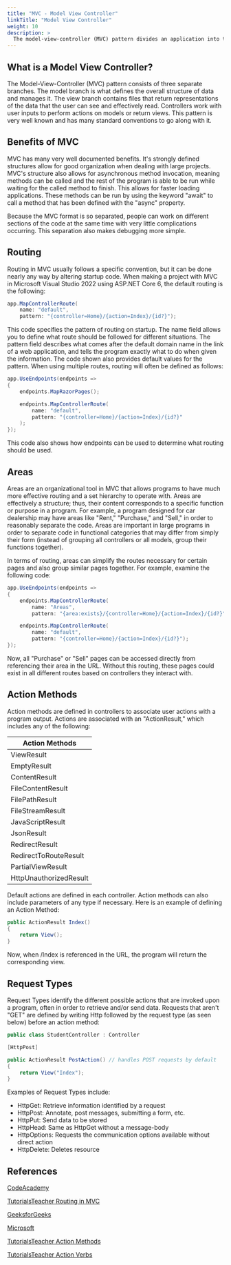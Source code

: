 ```yaml
---
title: "MVC - Model View Controller"
linkTitle: "Model View Controller"
weight: 10
description: >
  The model-view-controller (MVC) pattern divides an application into three components: A model, a view, and a controller.
---
```


## What is a Model View Controller?

The Model-View-Controller (MVC) pattern consists of three separate branches. The model branch is what defines the overall structure of data and manages it. The view branch contains files that return representations of the data that the user can see and effectively read. Controllers work with user inputs to perform actions on models or return views. This pattern is very well known and has many standard conventions to go along with it.

## Benefits of MVC

MVC has many very well documented benefits. It's strongly defined structures allow for good organization when dealing with large projects. MVC's structure also allows for asynchronous method invocation, meaning methods can be called and the rest of the program is able to be run while waiting for the called method to finish. This allows for faster loading applications. These methods can be run by using the keyword "await" to call a method that has been defined with the "async" property.

Because the MVC format is so separated, people can work on different sections of the code at the same time with very little complications occurring. This separation also makes debugging more simple.

## Routing

Routing in MVC usually follows a specific convention, but it can be done nearly any way by altering startup code. When making a project with MVC in Microsoft Visual Studio 2022 using ASP.NET Core 6, the default routing is the following:

```csharp
app.MapControllerRoute(
    name: "default",
    pattern: "{controller=Home}/{action=Index}/{id?}");

```

This code specifies the pattern of routing on startup. The name field allows you to define what route should be followed for different situations. The pattern field describes what comes after the default domain name in the link of a web application, and tells the program exactly what to do when given the information. The code shown also provides default values for the pattern. When using multiple routes, routing will often be defined as follows:

```csharp
app.UseEndpoints(endpoints =>
{
    endpoints.MapRazorPages();

    endpoints.MapControllerRoute(
        name: "default",
        pattern: "{controller=Home}/{action=Index}/{id?}"
    );
});

```

This code also shows how endpoints can be used to determine what routing should be used.

## Areas

Areas are an organizational tool in MVC that allows programs to have much more effective routing and a set hierarchy to operate with. Areas are effectively a structure; thus, their content corresponds to a specific function or purpose in a program. For example, a program designed for  car dealership may have areas like "Rent," "Purchase," and "Sell," in order to reasonably separate the code. Areas are important in large programs in order to separate code in functional categories that may differ from simply their form (instead of grouping all controllers or all models, group their functions together).
	
In terms of routing, areas can simplify the routes necessary for certain pages and also group similar pages together. For example, examine the following code:

```csharp
app.UseEndpoints(endpoints =>
{
    endpoints.MapControllerRoute(
        name: "Areas",
        pattern: "{area:exists}/{controller=Home}/{action=Index}/{id?}");

    endpoints.MapControllerRoute(
        name: "default",
        pattern: "{controller=Home}/{action=Index}/{id?}");
});
```

Now, all "Purchase" or "Sell" pages can be accessed directly from referencing their area in the URL. Without this routing, these pages could exist in all different routes based on controllers they interact with.

## Action Methods

Action methods are defined in controllers to associate user actions with a program output. Actions are associated with an "ActionResult," which includes any of the following:

| Action Methods |
| -------- |
| ViewResult |
| EmptyResult |
| ContentResult |
| FileContentResult |
| FilePathResult |
| FileStreamResult |
| JavaScriptResult |
| JsonResult |
| RedirectResult |
| RedirectToRouteResult |
| PartialViewResult |
| HttpUnauthorizedResult |

Default actions are defined in each controller. Action methods can also include parameters of any type if necessary. Here is an example of defining an Action Method:

```csharp
public ActionResult Index()
{
    return View(); 
}
```

Now, when /Index is referenced in the URL, the program will return the corresponding view.

## Request Types

Request Types identify the different possible actions that are invoked upon a program, often in order to retrieve and/or send data. Requests that aren't "GET" are defined by writing Http followed by the request type (as seen below) before an action method:

```csharp
public class StudentController : Controller 

[HttpPost] 

public ActionResult PostAction() // handles POST requests by default
{ 
    return View("Index"); 
}
```

Examples of Request Types include:
* HttpGet: Retrieve information identified by a request
* HttpPost: Annotate, post messages, submitting a form, etc.
* HttpPut: Send data to be stored
* HttpHead: Same as HttpGet without a message-body
* HttpOptions: Requests the communication options available without direct action
* HttpDelete: Deletes resource

## References

[CodeAcademy](https://www.codecademy.com/article/mvc)

[TutorialsTeacher Routing in MVC](https://www.tutorialsteacher.com/mvc/routing-in-mvc)

[GeeksforGeeks](https://www.geeksforgeeks.org/benefit-of-using-mvc/)

[Microsoft](https://docs.microsoft.com/en-us/aspnet/core/mvc/controllers/areas?view=aspnetcore-6.0)

[TutorialsTeacher Action Methods](https://www.tutorialsteacher.com/mvc/action-method-in-mvc)

[TutorialsTeacher Action Verbs](https://www.tutorialsteacher.com/mvc/actionverbs-in-mvc#:~:text=The%20MVC%20framework%20includes%20HttpGet,handle%20HttpGet%20request%20by%20default)

